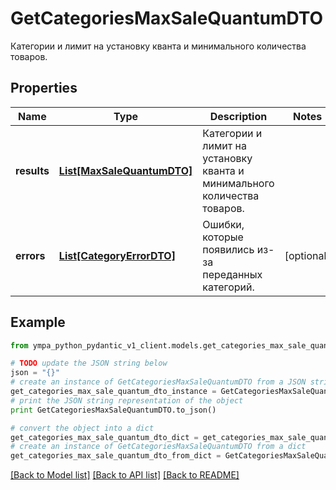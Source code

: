 # GetCategoriesMaxSaleQuantumDTO

Категории и лимит на установку кванта и минимального количества товаров.

## Properties
Name | Type | Description | Notes
------------ | ------------- | ------------- | -------------
**results** | [**List[MaxSaleQuantumDTO]**](MaxSaleQuantumDTO.md) | Категории и лимит на установку кванта и минимального количества товаров. | 
**errors** | [**List[CategoryErrorDTO]**](CategoryErrorDTO.md) | Ошибки, которые появились из-за переданных категорий. | [optional] 

## Example

```python
from ympa_python_pydantic_v1_client.models.get_categories_max_sale_quantum_dto import GetCategoriesMaxSaleQuantumDTO

# TODO update the JSON string below
json = "{}"
# create an instance of GetCategoriesMaxSaleQuantumDTO from a JSON string
get_categories_max_sale_quantum_dto_instance = GetCategoriesMaxSaleQuantumDTO.from_json(json)
# print the JSON string representation of the object
print GetCategoriesMaxSaleQuantumDTO.to_json()

# convert the object into a dict
get_categories_max_sale_quantum_dto_dict = get_categories_max_sale_quantum_dto_instance.to_dict()
# create an instance of GetCategoriesMaxSaleQuantumDTO from a dict
get_categories_max_sale_quantum_dto_from_dict = GetCategoriesMaxSaleQuantumDTO.from_dict(get_categories_max_sale_quantum_dto_dict)
```
[[Back to Model list]](../README.md#documentation-for-models) [[Back to API list]](../README.md#documentation-for-api-endpoints) [[Back to README]](../README.md)


